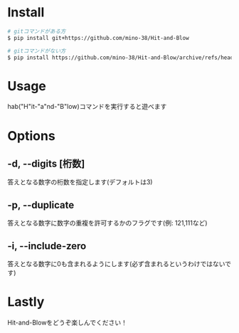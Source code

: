 # Install
```bash
# gitコマンドがある方
$ pip install git+https://github.com/mino-38/Hit-and-Blow

# gitコマンドがない方
$ pip install https://github.com/mino-38/Hit-and-Blow/archive/refs/heads/main.zip
```

# Usage
hab("H"it-"a"nd-"B"low)コマンドを実行すると遊べます

# Options
## -d, --digits [桁数]
答えとなる数字の桁数を指定します(デフォルトは3)

## -p, --duplicate
答えとなる数字に数字の重複を許可するかのフラグです(例: 121,111など)

## -i, --include-zero
答えとなる数字に0も含まれるようにします(必ず含まれるというわけではないです)

# Lastly
Hit-and-Blowをどうぞ楽しんでください！
